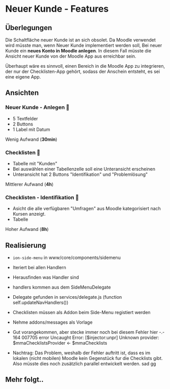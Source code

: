 # Neuer Kunde - Features

## Überlegungen
Die Schaltfläche neuer Kunde ist an sich obsolet.
Da Moodle verwendet wird müsste man, wenn Neuer Kunde implementiert werden soll,
Bei neuer Kunde ein **neues Konto in Moodle anlegen**.
In diesem Fall müsste die Ansicht neuer Kunde von der Moodle App aus erreichbar
sein.

Überhaupt wäre es sinnvoll, einen Bereich in die Moodle App zu integrieren,
der nur der Checklisten-App gehört, sodass der Anschein entsteht, es sei eine
eigene App.

## Ansichten

### Neuer Kunde - Anlegen :red_circle:

 - 5 Textfelder
 - 2 Buttons
 - 1 Label mit Datum

Wenig Aufwand (**30min**)

### Checklisten :red_circle:

 - Tabelle mit "Kunden"
 - Bei auswählen einer Tabellenzelle soll eine Unteransicht erscheinen
 - Unteransicht hat 2 Buttons "Identifikation" und "Problemlösung"

Mittlerer Aufwand (**4h**)

### Checklisten - Identifikation :red_circle:

 - Asicht die alle verfügbaren "Umfragen" aus Moodle kategorisiert nach Kursen
   anzeigt.
 - Tabelle

Hoher Aufwand (**8h**)


## Realisierung

 - `ion-side-menu` in www/core/components/sidemenu
 - Iteriert bei allen Handlern
 - Herausfinden was Handler sind
 - handlers kommen aus dem SideMenuDelegate
 - Delegate gefunden in services/delegate.js (function self.updateNavHandlers())
 - Checklisten müssen als Addon beim Side-Menu registiert werden
 - Nehme addons/messages als Vorlage

 - Gut vorangekommen, aber stecke immer noch bei diesem Fehler hier -.-
 164   007705   error    Uncaught Error: [$injector:unpr] Unknown provider: $mmaChecklistsProvider <- $mmaChecklists

 - Nachtrag: Das Problem, weshalb der Fehler auftritt ist, dass es im lokalen
             (nicht mobilen) Moodle kein Gegenstück fur die Checklists gibt.
             Also müsste dies noch zusätzlich parallel entwickelt werden.
             sad gg


## Mehr folgt..
